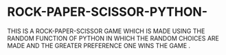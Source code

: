 # ROCK-PAPER-SCISSOR-PYTHON-
THIS IS A ROCK-PAPER-SCISSOR GAME WHICH IS MADE USING THE RANDOM FUNCTION OF PYTHON IN WHICH THE RANDOM CHOICES ARE MADE AND THE GREATER PREFERENCE ONE WINS THE GAME . 
